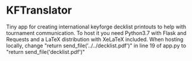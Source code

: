 # KFTranslator
Tiny app for creating international keyforge decklist printouts to help with tournament communication.
To host it you need Python3.7 with Flask and Requests and a LaTeX distribution with XeLaTeX included.
When hosting locally, change "return send_file('../../decklist.pdf')" in line 19 of app.py to 
"return send_file('decklist.pdf')"
